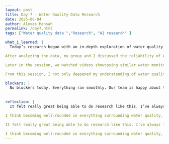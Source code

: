 ```yaml
---
layout: post
title: Day 7 - Water Quality Data Research
date: 2025-06-04
author: Alexes Mensah
permalink: /day7.html
tags: ["Water quality data ","Research", "AI research" ]

what_i_learned: |
  Today’s research began with an in-depth exploration of water quality datasets from various U.S. states. I focused on data from Utah, North Carolina, Michigan, Wisconsin, and Nevada. Each state presented unique insights into its local water systems. I observed differences in pH levels, water temperature, filtration status (filtered vs. unfiltered), dissolved oxygen, and contaminant presence. These indicators helped me assess which states had comparatively better water quality and gave me a better understanding of what clean vs. compromised water looks like based on real data. We sourced most of our data from reliable government platforms like USGS (United States Geological Survey) and Data.gov, which were user-friendly and provided comprehensive datasets with timestamps, sampling locations, and sensor readings.

After analyzing the data, my group and I discussed the reliability of AI in water monitoring systems. One key point was how to handle AI errors—particularly when AI misclassifies or misinterprets water quality. We agreed that a strong solution would be to train the AI model with more targeted data from scenarios where it made mistakes, improving its learning from underrepresented conditions in the original dataset.

Later in the session, we watched videos showcasing similar water monitoring devices and projects. These videos introduced us to key components like the ESP32 microcontroller, which is known for its built-in Wi-Fi, Bluetooth, and compatibility with various sensors—making it ideal for smart water systems. We also discussed other hardware components like pH sensors, turbidity sensors, and UV disinfection units, and how these could be integrated into our own system design.

From this session, I not only deepened my understanding of water quality metrics but also gained some insight into the technical and ethical challenges of building reliable AI-powered environmental monitoring systems which is really cool!

blockers: |
  No blockers today. Everything ran smoothly. Our team is happy about today.
  
  
reflection: | 
  It felt really great being able to do research like this. I’ve always found it cool finding solutions to real-world problems and using historical or existing data to improve something we’re building. It was empowering to explore how water quality metrics—like pH, temperature, and filtration status—can directly impact public health and how that data can be used to train AI to catch contamination early.

I think becoming well-rounded in everything surrounding water quality, contaminants, AI, and IoT technologies will be extremely beneficial in the long run. It’ll help ensure we design a device that is not only effective, but also accurate, scalable, and relevant to communities who truly need it.

It felt really great being able to do research like this. I’ve always found it cool finding solutions to real-world problems and using historical or existing data to improve something we’re building. It was empowering to explore how water quality metrics—like pH, temperature, and filtration status—can directly impact public health and how that data can be used to train AI to catch contamination early.

I think becoming well-rounded in everything surrounding water quality, contaminants, AI, and IoT technologies will be extremely beneficial in the long run. It’ll help ensure we design a device that is not only effective, but also accurate and relevant to communities who truly need it. One of the biggest things I realized today is how important context is when training AI—especially when it comes to environmental data that can change based on geography, season, or treatment method. Going forward, I want to learn more about sensor integration and how to handle noisy or inconsistent data.
---
```

